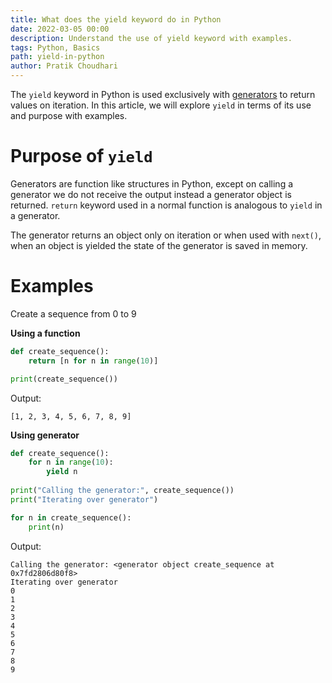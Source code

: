 ```yaml
---
title: What does the yield keyword do in Python
date: 2022-03-05 00:00
description: Understand the use of yield keyword with examples.
tags: Python, Basics
path: yield-in-python
author: Pratik Choudhari
---
```


The `yield` keyword in Python is used exclusively with [generators](https://www.python-engineer.com/courses/advancedpython/14-generators/) to return values on iteration. In this article, we will explore `yield` in terms of its use and purpose with examples.

# Purpose of `yield`

Generators are function like structures in Python, except on calling a generator we do not receive the output instead a generator object is returned. `return` keyword used in a normal function is analogous to `yield` in a generator. 

The generator returns an object only on iteration or when used with `next()`, when an object is yielded the state of the generator is saved in memory.

# Examples

Create a sequence from 0 to 9

**Using a function**

```python
def create_sequence():
    return [n for n in range(10)]

print(create_sequence())
```

Output:

```console
[1, 2, 3, 4, 5, 6, 7, 8, 9]
```

**Using generator**

```python
def create_sequence():
    for n in range(10):
        yield n
        
print("Calling the generator:", create_sequence())
print("Iterating over generator")

for n in create_sequence():
    print(n)
```

Output:

```console
Calling the generator: <generator object create_sequence at 0x7fd2806d80f8>
Iterating over generator
0
1
2
3
4
5
6
7
8
9
```


